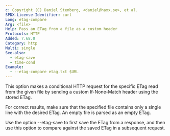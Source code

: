 ```yaml
---
c: Copyright (C) Daniel Stenberg, <daniel@haxx.se>, et al.
SPDX-License-Identifier: curl
Long: etag-compare
Arg: <file>
Help: Pass an ETag from a file as a custom header
Protocols: HTTP
Added: 7.68.0
Category: http
Multi: single
See-also:
  - etag-save
  - time-cond
Example:
  - --etag-compare etag.txt $URL
---
```


This option makes a conditional HTTP request for the specific ETag read
from the given file by sending a custom If-None-Match header using the
stored ETag.

For correct results, make sure that the specified file contains only a
single line with the desired ETag. An empty file is parsed as an empty
ETag.

Use the option --etag-save to first save the ETag from a response, and
then use this option to compare against the saved ETag in a subsequent
request.
